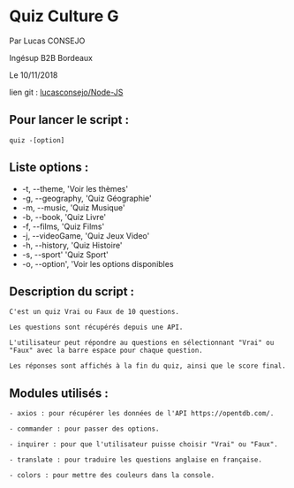 # Quiz Culture G

Par Lucas CONSEJO

Ingésup B2B Bordeaux

Le 10/11/2018

lien git : [lucasconsejo/Node-JS](https://github.com/lucasconsejo/Node-JS)


## Pour lancer le script : 

    quiz -[option]

## Liste options : 
* -t, --theme, 'Voir les thèmes'
* -g, --geography, 'Quiz Géographie'
* -m, --music, 'Quiz Musique'
* -b, --book, 'Quiz Livre'
* -f, --films, 'Quiz Films'
* -j, --videoGame, 'Quiz Jeux Video'
* -h, --history, 'Quiz Histoire'
* -s, --sport' 'Quiz Sport'
* -o, --option', 'Voir les options disponibles

## Description du script :

    C'est un quiz Vrai ou Faux de 10 questions.

    Les questions sont récupérés depuis une API.

    L'utilisateur peut répondre au questions en sélectionnant "Vrai" ou "Faux" avec la barre espace pour chaque question.

    Les réponses sont affichés à la fin du quiz, ainsi que le score final.

## Modules utilisés :

    - axios : pour récupérer les données de l'API https://opentdb.com/.

    - commander : pour passer des options.

    - inquirer : pour que l'utilisateur puisse choisir "Vrai" ou "Faux".

    - translate : pour traduire les questions anglaise en française.

    - colors : pour mettre des couleurs dans la console.
